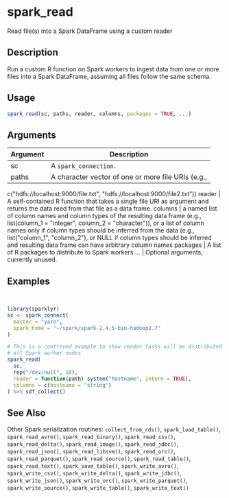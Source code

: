 # spark_read


Read file(s) into a Spark DataFrame using a custom reader




## Description

Run a custom R function on Spark workers to ingest data from one or more files
into a Spark DataFrame, assuming all files follow the same schema.





## Usage
```r
spark_read(sc, paths, reader, columns, packages = TRUE, ...)
```




## Arguments


Argument      |Description
------------- |----------------
sc | A ``spark_connection``.
paths | A character vector of one or more file URIs (e.g.,
c("hdfs://localhost:9000/file.txt", "hdfs://localhost:9000/file2.txt"))
reader | A self-contained R function that takes a single file URI as
argument and returns the data read from that file as a data frame.
columns | a named list of column names and column types of the resulting
data frame (e.g., list(column_1 = "integer", column_2 = "character")), or a
list of column names only if column types should be inferred from the data
(e.g., list("column_1", "column_2"), or NULL if column types should be
inferred and resulting data frame can have arbitrary column names
packages | A list of R packages to distribute to Spark workers
... | Optional arguments; currently unused.






## Examples

```r


library(sparklyr)
sc <- spark_connect(
  master = "yarn",
  spark_home = "~/spark/spark-2.4.5-bin-hadoop2.7"
)

# This is a contrived example to show reader tasks will be distributed across
# all Spark worker nodes
spark_read(
  sc,
  rep("/dev/null", 10),
  reader = function(path) system("hostname", intern = TRUE),
  columns = c(hostname = "string")
) %>% sdf_collect()

```






## See Also

Other Spark serialization routines: 
`collect_from_rds()`,
`spark_load_table()`,
`spark_read_avro()`,
`spark_read_binary()`,
`spark_read_csv()`,
`spark_read_delta()`,
`spark_read_image()`,
`spark_read_jdbc()`,
`spark_read_json()`,
`spark_read_libsvm()`,
`spark_read_orc()`,
`spark_read_parquet()`,
`spark_read_source()`,
`spark_read_table()`,
`spark_read_text()`,
`spark_save_table()`,
`spark_write_avro()`,
`spark_write_csv()`,
`spark_write_delta()`,
`spark_write_jdbc()`,
`spark_write_json()`,
`spark_write_orc()`,
`spark_write_parquet()`,
`spark_write_source()`,
`spark_write_table()`,
`spark_write_text()`



